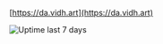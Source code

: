 [https://da.vidh.art](https://da.vidh.art) 

![Uptime last 7 days](https://img.shields.io/uptimerobot/ratio/7/m791272245-aaaa2f24e27c63e549847e0d) 
